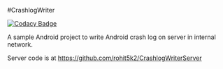 #CrashlogWriter

[![Codacy Badge](https://api.codacy.com/project/badge/Grade/981a53dfddb64721a27b36679ce48da9)](https://app.codacy.com/manual/rohit5k2/CrashlogWriter?utm_source=github.com&utm_medium=referral&utm_content=rohit5k2/CrashlogWriter&utm_campaign=Badge_Grade_Dashboard)

A sample Android project to write Android crash log on server in internal network.

Server code is at https://github.com/rohit5k2/CrashlogWriterServer
